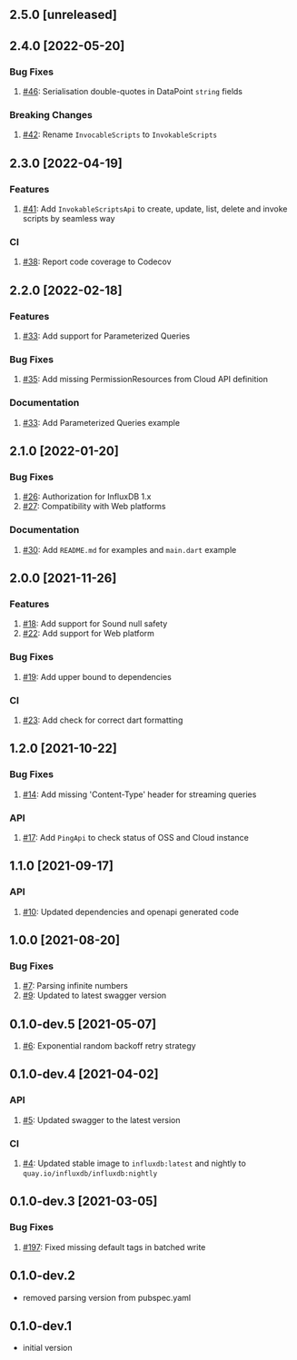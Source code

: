 ## 2.5.0 [unreleased]

## 2.4.0 [2022-05-20]

### Bug Fixes
1. [#46](https://github.com/influxdata/influxdb-client-dart/pull/46): Serialisation double-quotes in DataPoint `string` fields

### Breaking Changes
1. [#42](https://github.com/influxdata/influxdb-client-dart/pull/42): Rename `InvocableScripts` to `InvokableScripts`

## 2.3.0 [2022-04-19]

### Features
1. [#41](https://github.com/influxdata/influxdb-client-dart/pull/41): Add `InvokableScriptsApi` to create, update, list, delete and invoke scripts by seamless way

### CI
1. [#38](https://github.com/influxdata/influxdb-client-dart/pull/38): Report code coverage to Codecov

## 2.2.0 [2022-02-18]

### Features
1. [#33](https://github.com/influxdata/influxdb-client-dart/pull/33): Add support for Parameterized Queries

### Bug Fixes
1. [#35](https://github.com/influxdata/influxdb-client-dart/pull/35): Add missing PermissionResources from Cloud API definition

### Documentation
1. [#33](https://github.com/influxdata/influxdb-client-dart/pull/33): Add Parameterized Queries example


## 2.1.0 [2022-01-20]

### Bug Fixes
1. [#26](https://github.com/influxdata/influxdb-client-dart/pull/26): Authorization for InfluxDB 1.x
1. [#27](https://github.com/influxdata/influxdb-client-dart/pull/27): Compatibility with Web platforms

### Documentation
1. [#30](https://github.com/influxdata/influxdb-client-dart/pull/30): Add `README.md` for examples and `main.dart` example

## 2.0.0 [2021-11-26]

### Features
1. [#18](https://github.com/influxdata/influxdb-client-dart/pull/18): Add support for Sound null safety
1. [#22](https://github.com/influxdata/influxdb-client-dart/pull/22): Add support for Web platform

### Bug Fixes
1. [#19](https://github.com/influxdata/influxdb-client-dart/pull/19): Add upper bound to dependencies

### CI
1. [#23](https://github.com/influxdata/influxdb-client-dart/pull/23): Add check for correct dart formatting 

## 1.2.0 [2021-10-22]

### Bug Fixes
1. [#14](https://github.com/influxdata/influxdb-client-dart/pull/14): Add missing 'Content-Type' header for streaming queries 

### API
1. [#17](https://github.com/influxdata/influxdb-client-dart/pull/17): Add `PingApi` to check status of OSS and Cloud instance

## 1.1.0 [2021-09-17]

### API
1. [#10](https://github.com/influxdata/influxdb-client-dart/pull/10): Updated dependencies and openapi generated code 

## 1.0.0 [2021-08-20]

### Bug Fixes
1. [#7](https://github.com/influxdata/influxdb-client-dart/pull/7): Parsing infinite numbers
1. [#9](https://github.com/influxdata/influxdb-client-dart/pull/8): Updated to latest swagger version

## 0.1.0-dev.5 [2021-05-07]
1. [#6](https://github.com/influxdata/influxdb-client-dart/pull/6): Exponential random backoff retry strategy

## 0.1.0-dev.4 [2021-04-02]

### API
1. [#5](https://github.com/influxdata/influxdb-client-dart/pull/5): Updated swagger to the latest version
 
### CI
1. [#4](https://github.com/influxdata/influxdb-client-dart/pull/4): Updated stable image to `influxdb:latest` and nightly to `quay.io/influxdb/influxdb:nightly`

## 0.1.0-dev.3 [2021-03-05]

### Bug Fixes
1. [#197](https://github.com/influxdata/influxdb-client-dart/pull/3): Fixed missing default tags in batched write

## 0.1.0-dev.2

* removed parsing version from pubspec.yaml

## 0.1.0-dev.1

* initial version
